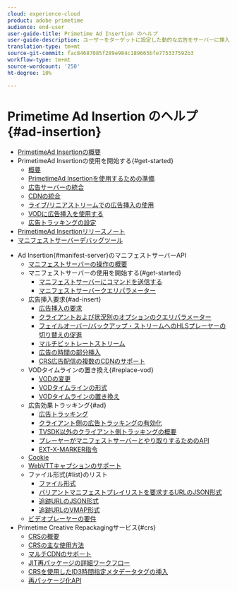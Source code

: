 ```yaml
---
cloud: experience-cloud
product: adobe primetime
audience: end-user
user-guide-title: Primetime Ad Insertion のヘルプ
user-guide-description: ユーザーをターゲットに設定した動的な広告をサーバーに挿入してコンテンツを収益化し、パーソナライズされた広告をオーディエンスに提供する方法について説明します。
translation-type: tm+mt
source-git-commit: fac84687085f289e984c189665bfe775337592b3
workflow-type: tm+mt
source-wordcount: '250'
ht-degree: 10%

---
```



# Primetime Ad Insertion のヘルプ  {#ad-insertion}

+ [PrimetimeAd Insertionの概要](home.md)
+ PrimetimeAd Insertionの使用を開始する{#get-started}
   + [概要](get-started-ptai.md)
   + [PrimetimeAd Insertionを使用するための準備](setup-ptai.md)
   + [広告サーバーの統合](integrate-ad-server.md)
   + [CDNの統合](integrate-cdn.md)
   + [ライブ/リニアストリームでの広告挿入の使用](ad-insertion-live-linear-stream.md)
   + [VODに広告挿入を使用する](ad-insertion-vod.md)
   + [広告トラッキングの設定](set-up-ad-tracking.md)
+ [PrimetimeAd Insertionリリースノート](https://docs.adobe.com/content/help/en/primetime/release-notes/ptai/ptai-19x-release-notes.html)
+ [マニフェストサーバーデバッグツール](manifest-server-debugging-tool.md)

<!-- + [Server Side Ad Insertion debugging dashboard](ssai-debugging-dashboard.md)-->
+ Ad Insertion{#manifest-server}のマニフェストサーバーAPI
   + [マニフェストサーバーの操作の概要](msapi-topics/ms-overview.md)
   + マニフェストサーバーの使用を開始する{#get-started}
      + [マニフェストサーバーにコマンドを送信する](msapi-topics/ms-getting-started/ms-sending-cmd.md)
      + [マニフェストサーバークエリパラメーター](msapi-topics/ms-getting-started/ms-api-query-params.md)
   + 広告挿入要求{#ad-insert}
      + [広告挿入の要求](msapi-topics/ms-insert-ads/ms-ad-insert.md)
      + [クライアントおよび状況別のオプションのクエリパラメーター](msapi-topics/ms-insert-ads/ms-api-query-param-situation.md)
      + [フェイルオーバー/バックアップ・ストリームへのHLSプレーヤーの切り替えの促進](msapi-topics/ms-insert-ads/hls-switching-to-failover.md)
      + [マルチビットレートストリーム](msapi-topics/ms-insert-ads/ms-api-mbr-streams.md)
      + [広告の時間の部分挿入](msapi-topics/ms-insert-ads/partial-ad-break-insetion.md)
      + [CRS広告配信の複数のCDNのサポート](msapi-topics/ms-insert-ads/ms-api-multi-cdns-for-crs.md)
   + VODタイムラインの置き換え{#replace-vod}
      + [VODの変更](msapi-topics/ms-changes-vod-timeline/ms-replace-vod-timeline.md)
      + [VODタイムラインの形式](msapi-topics/ms-changes-vod-timeline/ms-api-timeline-format.md)
      + [VODタイムラインの置き換え](msapi-topics/ms-changes-vod-timeline/t-ms-replace-vod-timeline.md)
   + 広告効果トラッキング{#ad}
      + [広告トラッキング](msapi-topics/ms-at-effectiveness/ms-at-overview.md)
      + [クライアント側の広告トラッキングの有効化](msapi-topics/ms-at-effectiveness/ms-enable-client-side-ad-tracking.md)
      + [TVSDK以外のクライアント側トラッキングの概要](msapi-topics/ms-at-effectiveness/notvsdk-csat-overview.md)
      + [プレーヤーがマニフェストサーバーとやり取りするためのAPI](msapi-topics/ms-at-effectiveness/notvsdk-csat-ms-interface.md)
      + [EXT-X-MARKER指令](msapi-topics/ms-at-effectiveness/ms-api-playlists.md)
   + [Cookie](msapi-topics/ms-cookies.md)
   + [WebVTTキャプションのサポート](msapi-topics/ms-webvtt-captions.md)
   + ファイル形式{#list}のリスト
      + [ファイル形式](msapi-topics/ms-list-file-formats/ms-api-file-formats.md)
      + [バリアントマニフェストプレイリストを要求するURLのJSON形式](msapi-topics/ms-list-file-formats/ms-json-m3u8.md)
      + [追跡URLのJSON形式](msapi-topics/ms-list-file-formats/notvsdk-csat-sidecar.md)
      + [追跡URLのVMAP形式](msapi-topics/ms-list-file-formats/notvsdk-csat-vmap.md)
   + [ビデオプレーヤーの要件](msapi-topics/ms-player-req.md)
+ Primetime Creative Repackagingサービス{#crs}
   + [CRSの概要](creative-repackaging-service/crs-overview.md)
   + [CRSの主な使用方法](creative-repackaging-service/jit-async-hls-conv.md)
   + [マルチCDNのサポート](creative-repackaging-service/multi-cdn-supportt.md)
   + [JIT再パッケージの詳細ワークフロー](creative-repackaging-service/jit-repackage.md)
   + [CRSを使用したID3時間指定メタデータタグの挿入](creative-repackaging-service/inject-id3.md)
   + [再パッケージ化API](creative-repackaging-service/api-repackage.md)
